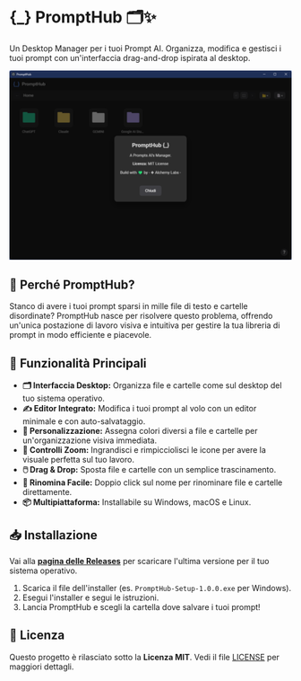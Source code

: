 # {_} PromptHub 🗂️✨

Un Desktop Manager per i tuoi Prompt AI. Organizza, modifica e gestisci i tuoi prompt con un'interfaccia drag-and-drop ispirata al desktop.

![Screenshot di PromptHub](./assets/prompthub-screenshot.png)

## 🎯 Perché PromptHub?

Stanco di avere i tuoi prompt sparsi in mille file di testo e cartelle disordinate? PromptHub nasce per risolvere questo problema, offrendo un'unica postazione di lavoro visiva e intuitiva per gestire la tua libreria di prompt in modo efficiente e piacevole.

## 🚀 Funzionalità Principali

*   **🗂️ Interfaccia Desktop:** Organizza file e cartelle come sul desktop del tuo sistema operativo.
*   **✍️ Editor Integrato:** Modifica i tuoi prompt al volo con un editor minimale e con auto-salvataggio.
*   **🎨 Personalizzazione:** Assegna colori diversi a file e cartelle per un'organizzazione visiva immediata.
*   **🤏 Controlli Zoom:** Ingrandisci e rimpicciolisci le icone per avere la visuale perfetta sul tuo lavoro.
*   **🖱️ Drag & Drop:** Sposta file e cartelle con un semplice trascinamento.
*   **🔎 Rinomina Facile:** Doppio click sul nome per rinominare file e cartelle direttamente.
*   **📦 Multipiattaforma:** Installabile su Windows, macOS e Linux.

## 📥 Installazione

Vai alla [**pagina delle Releases**](https://github.com/Tuo-Username/PromptHub/releases) per scaricare l'ultima versione per il tuo sistema operativo.

1.  Scarica il file dell'installer (es. `PromptHub-Setup-1.0.0.exe` per Windows).
2.  Esegui l'installer e segui le istruzioni.
3.  Lancia PromptHub e scegli la cartella dove salvare i tuoi prompt!

## 📜 Licenza

Questo progetto è rilasciato sotto la **Licenza MIT**. Vedi il file [LICENSE](LICENSE) per maggiori dettagli.
